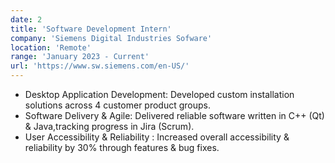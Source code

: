 ```yaml
---
date: 2
title: 'Software Development Intern'
company: 'Siemens Digital Industries Sofware'
location: 'Remote'
range: 'January 2023 - Current'
url: 'https://www.sw.siemens.com/en-US/'
---
```


- Desktop Application Development: Developed custom installation solutions across 4 customer product groups.
- Software Delivery & Agile: Delivered reliable software written in C++ (Qt) & Java,tracking progress in Jira (Scrum).
- User Accessibility & Reliability : Increased overall accessibility & reliability by 30% through features & bug fixes.
